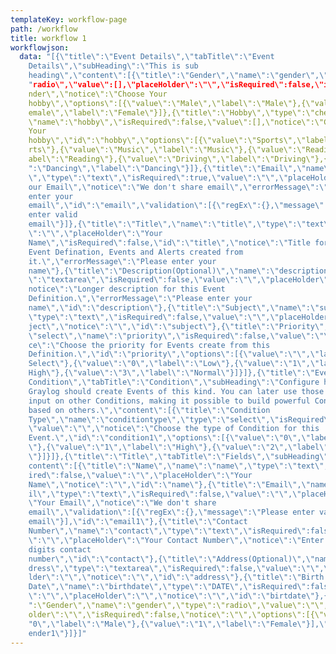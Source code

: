 ```yaml
---
templateKey: workflow-page
path: /workflow
title: workflow 1
workflowjson:
  data: "[{\"title\":\"Event Details\",\"tabTitle\":\"Event
    Details\",\"subHeading\":\"This is sub
    heading\",\"content\":[{\"title\":\"Gender\",\"name\":\"gender\",\"type\":\\
    "radio\",\"value\":[],\"placeHolder\":\"\",\"isRequired\":false,\"id\":\"ge\
    nder\",\"notice\":\"Choose Your
    hobby\",\"options\":[{\"value\":\"Male\",\"label\":\"Male\"},{\"value\":\"F\
    emale\",\"label\":\"Female\"}]},{\"title\":\"Hobby\",\"type\":\"checkbox\",\
    \"name\":\"hobby\",\"isRequired\":false,\"value\":[],\"notice\":\"Choose
    Your
    hobby\",\"id\":\"hobby\",\"options\":[{\"value\":\"Sports\",\"label\":\"Spo\
    rts\"},{\"value\":\"Music\",\"label\":\"Music\"},{\"value\":\"Reading\",\"l\
    abel\":\"Reading\"},{\"value\":\"Driving\",\"label\":\"Driving\"},{\"value\\
    ":\"Dancing\",\"label\":\"Dancing\"}]},{\"title\":\"Email\",\"name\":\"email\
    \",\"type\":\"text\",\"isRequired\":true,\"value\":\"\",\"placeHolder\":\"Y\
    our Email\",\"notice\":\"We don't share email\",\"errorMessage\":\"Please
    enter your
    email\",\"id\":\"email\",\"validation\":[{\"regEx\":{},\"message\":\"Please
    enter valid
    email\"}]},{\"title\":\"Title\",\"name\":\"title\",\"type\":\"text\",\"value\
    \":\"\",\"placeHolder\":\"Your
    Name\",\"isRequired\":false,\"id\":\"title\",\"notice\":\"Title for this
    Event Defination, Events and Alerts created from
    it.\",\"errorMessage\":\"Please enter your
    name\"},{\"title\":\"Description(Optional)\",\"name\":\"description\",\"type\
    \":\"textarea\",\"isRequired\":false,\"value\":\"\",\"placeHolder\":\"\",\"\
    notice\":\"Longer description for this Event
    Definition.\",\"errorMessage\":\"Please enter your
    name\",\"id\":\"description\"},{\"title\":\"Subject\",\"name\":\"subject\",\
    \"type\":\"text\",\"isRequired\":false,\"value\":\"\",\"placeHolder\":\"Sub\
    ject\",\"notice\":\"\",\"id\":\"subject\"},{\"title\":\"Priority\",\"type\":\
    \"select\",\"name\":\"priority\",\"isRequired\":false,\"value\":\"\",\"noti\
    ce\":\"Choose the priority for Events create from this
    Definition.\",\"id\":\"priority\",\"options\":[{\"value\":\"\",\"label\":\"\
    Select\"},{\"value\":\"0\",\"label\":\"Low\"},{\"value\":\"1\",\"label\":\"\
    High\"},{\"value\":\"3\",\"label\":\"Normal\"}]}]},{\"title\":\"Event
    Condition\",\"tabTitle\":\"Condition\",\"subHeading\":\"Configure how
    Graylog should create Events of this kind. You can later use those Events as
    input on other Conditions, making it possible to build powerful Conditions
    based on others.\",\"content\":[{\"title\":\"Condition
    Type\",\"name\":\"conditiontype\",\"type\":\"select\",\"isRequired\":false,\
    \"value\":\"\",\"notice\":\"Choose the type of Condition for this
    Event.\",\"id\":\"condition1\",\"options\":[{\"value\":\"0\",\"label\":\"Low\
    \"},{\"value\":\"1\",\"label\":\"High\"},{\"value\":\"2\",\"label\":\"Normal\
    \"}]}]},{\"title\":\"Title\",\"tabTitle\":\"Fields\",\"subHeading\":\"\",\"\
    content\":[{\"title\":\"Name\",\"name\":\"name\",\"type\":\"text\",\"isRequ\
    ired\":false,\"value\":\"\",\"placeHolder\":\"Your
    Name\",\"notice\":\"\",\"id\":\"name\"},{\"title\":\"Email\",\"name\":\"ema\
    il\",\"type\":\"text\",\"isRequired\":false,\"value\":\"\",\"placeHolder\":\
    \"Your Email\",\"notice\":\"We don't share
    email\",\"validation\":[{\"regEx\":{},\"message\":\"Please enter valid
    email\"}],\"id\":\"email1\"},{\"title\":\"Contact
    Number\",\"name\":\"contact\",\"type\":\"text\",\"isRequired\":false,\"value\
    \":\"\",\"placeHolder\":\"Your Contact Number\",\"notice\":\"Enter your 10
    digits contact
    number\",\"id\":\"contact\"},{\"title\":\"Address(Optional)\",\"name\":\"ad\
    dress\",\"type\":\"textarea\",\"isRequired\":false,\"value\":\"\",\"placeHo\
    lder\":\"\",\"notice\":\"\",\"id\":\"address\"},{\"title\":\"Birth
    Date\",\"name\":\"birthdate\",\"type\":\"DATE\",\"isRequired\":false,\"value\
    \":\"\",\"placeHolder\":\"\",\"notice\":\"\",\"id\":\"birtdate\"},{\"title\\
    ":\"Gender\",\"name\":\"gender\",\"type\":\"radio\",\"value\":\"\",\"placeH\
    older\":\"\",\"isRequired\":false,\"notice\":\"\",\"options\":[{\"value\":\\
    "0\",\"label\":\"Male\"},{\"value\":\"1\",\"label\":\"Female\"}],\"id\":\"g\
    ender1\"}]}]"
---
```

